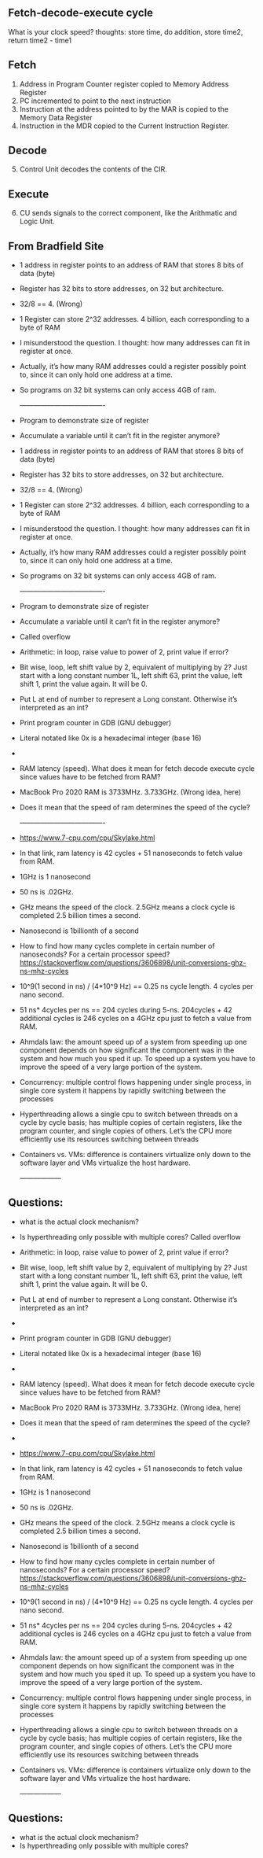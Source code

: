## Fetch-decode-execute cycle

What is your clock speed?
thoughts:
store time, do addition, store time2, return time2 - time1

## Fetch

1. Address in Program Counter register copied to Memory Address Register
2. PC incremented to point to the next instruction
3. Instruction at the address pointed to by the MAR is copied to the Memory Data Register
4. Instruction in the MDR copied to the Current Instruction Register.

## Decode

5. Control Unit decodes the contents of the CIR.

## Execute

6. CU sends signals to the correct component, like the Arithmatic and Logic Unit.

## From Bradfield Site

- 1 address in register points to an address of RAM that stores 8 bits of data (byte)
- Register has 32 bits to store addresses, on 32 but architecture.
- 32/8 == 4. (Wrong)
- 1 Register can store 2^32 addresses. 4 billion, each corresponding to a byte of RAM
- I misunderstood the question. I thought: how many addresses can fit in register at once.
- Actually, it’s how many RAM addresses could a register possibly point to, since it can only hold one address at a time.
- So programs on 32 bit systems can only access 4GB of ram.

  ————————————-

- Program to demonstrate size of register
- Accumulate a variable until it can’t fit in the register anymore?
- 1 address in register points to an address of RAM that stores 8 bits of data (byte)
- Register has 32 bits to store addresses, on 32 but architecture.
- 32/8 == 4. (Wrong)
- 1 Register can store 2^32 addresses. 4 billion, each corresponding to a byte of RAM
- I misunderstood the question. I thought: how many addresses can fit in register at once.
- Actually, it’s how many RAM addresses could a register possibly point to, since it can only hold one address at a time.
- So programs on 32 bit systems can only access 4GB of ram.

  ————————————-

- Program to demonstrate size of register
- Accumulate a variable until it can’t fit in the register anymore?
- Called overflow
- Arithmetic: in loop, raise value to power of 2, print value if error?
- Bit wise, loop, left shift value by 2, equivalent of multiplying by 2? Just start with a long constant number 1L, left shift 63, print the value, left shift 1, print the value again. It will be 0.
- Put L at end of number to represent a Long constant. Otherwise it’s interpreted as an int?

- Print program counter in GDB (GNU debugger)
- Literal notated like 0x is a hexadecimal integer (base 16)
-
- RAM latency (speed). What does it mean for fetch decode execute cycle since values have to be fetched from RAM?
- MacBook Pro 2020 RAM is 3733MHz. 3.733GHz. (Wrong idea, here)
- Does it mean that the speed of ram determines the speed of the cycle?

  ————————————-

- https://www.7-cpu.com/cpu/Skylake.html
- In that link, ram latency is 42 cycles + 51 nanoseconds to fetch value from RAM.
- 1GHz is 1 nanosecond
- 50 ns is .02GHz.
- GHz means the speed of the clock. 2.5GHz means a clock cycle is completed 2.5 billion times a second.
- Nanosecond is 1billionth of a second
- How to find how many cycles complete in certain number of nanoseconds? For a certain processor speed? https://stackoverflow.com/questions/3606898/unit-conversions-ghz-ns-mhz-cycles
- 10^9(1 second in ns) / (4\*10^9 Hz) == 0.25 ns cycle length. 4 cycles per nano second.
- 51 ns\* 4cycles per ns == 204 cycles during 5-ns. 204cycles + 42 additional cycles is 246 cycles on a 4GHz cpu just to fetch a value from RAM.
- Ahmdals law: the amount speed up of a system from speeding up one component depends on how significant the component was in the system and how much you sped it up. To speed up a system you have to improve the speed of a very large portion of the system.
- Concurrency: multiple control flows happening under single process, in single core system it happens by rapidly switching between the processes
- Hyperthreading allows a single cpu to switch between threads on a cycle by cycle basis; has multiple copies of certain registers, like the program counter, and single copies of others. Let’s the CPU more efficiently use its resources switching between threads
- Containers vs. VMs: difference is containers virtualize only down to the
  software layer and VMs virtualize the host hardware.

  ——————

## Questions:

- what is the actual clock mechanism?
- Is hyperthreading only possible with multiple cores? Called overflow
- Arithmetic: in loop, raise value to power of 2, print value if error?
- Bit wise, loop, left shift value by 2, equivalent of multiplying by 2? Just start with a long constant number 1L, left shift 63, print the value, left shift 1, print the value again. It will be 0.
- Put L at end of number to represent a Long constant. Otherwise it’s interpreted as an int?
-
- Print program counter in GDB (GNU debugger)
- Literal notated like 0x is a hexadecimal integer (base 16)
-
- RAM latency (speed). What does it mean for fetch decode execute cycle since values have to be fetched from RAM?
- MacBook Pro 2020 RAM is 3733MHz. 3.733GHz. (Wrong idea, here)
- Does it mean that the speed of ram determines the speed of the cycle?
-
- https://www.7-cpu.com/cpu/Skylake.html
- In that link, ram latency is 42 cycles + 51 nanoseconds to fetch value from RAM.
- 1GHz is 1 nanosecond
- 50 ns is .02GHz.
- GHz means the speed of the clock. 2.5GHz means a clock cycle is completed 2.5 billion times a second.
- Nanosecond is 1billionth of a second
- How to find how many cycles complete in certain number of nanoseconds? For a certain processor speed? https://stackoverflow.com/questions/3606898/unit-conversions-ghz-ns-mhz-cycles
- 10^9(1 second in ns) / (4\*10^9 Hz) == 0.25 ns cycle length. 4 cycles per nano second.
- 51 ns\* 4cycles per ns == 204 cycles during 5-ns. 204cycles + 42 additional cycles is 246 cycles on a 4GHz cpu just to fetch a value from RAM.
- Ahmdals law: the amount speed up of a system from speeding up one component depends on how significant the component was in the system and how much you sped it up. To speed up a system you have to improve the speed of a very large portion of the system.
- Concurrency: multiple control flows happening under single process, in single core system it happens by rapidly switching between the processes
- Hyperthreading allows a single cpu to switch between threads on a cycle by cycle basis; has multiple copies of certain registers, like the program counter, and single copies of others. Let’s the CPU more efficiently use its resources switching between threads
- Containers vs. VMs: difference is containers virtualize only down to the
  software layer and VMs virtualize the host hardware.

  ——————

## Questions:

- what is the actual clock mechanism?
- Is hyperthreading only possible with multiple cores?
